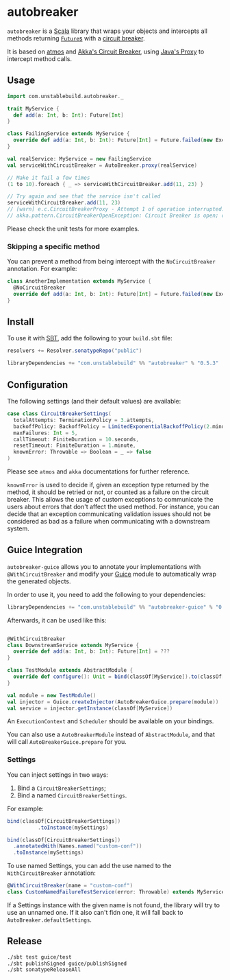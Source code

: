 # autobreaker

`autobreaker` is a [Scala](http://scala-lang.org/) library that wraps your objects and intercepts all methods returning [`Future`s](http://www.scala-lang.org/api/current/#scala.concurrent.Future) with a [circuit breaker](http://martinfowler.com/bliki/CircuitBreaker.html).

It is based on [atmos](https://github.com/zmanio/atmos) and [Akka's Circuit Breaker](http://doc.akka.io/docs/akka/current/common/circuitbreaker.html), using [Java's Proxy](https://docs.oracle.com/javase/8/docs/api/java/lang/reflect/Proxy.html) to intercept method calls.


## Usage

```scala
import com.unstablebuild.autobreaker._

trait MyService {
  def add(a: Int, b: Int): Future[Int]
}

class FailingService extends MyService {
  override def add(a: Int, b: Int): Future[Int] = Future.failed(new Exception("error"))
}

val realService: MyService = new FailingService
val serviceWithCircuitBreaker = AutoBreaker.proxy(realService)

// Make it fail a few times
(1 to 10).foreach { _ => serviceWithCircuitBreaker.add(11, 23) }

// Try again and see that the service isn't called
serviceWithCircuitBreaker.add(11, 23)
// [warn] e.c.CircuitBreakerProxy - Attempt 1 of operation interrupted: akka.pattern.CircuitBreakerOpenException: Circuit Breaker is open; calls are failing fast
// akka.pattern.CircuitBreakerOpenException: Circuit Breaker is open; calls are failing fast

```

Please check the unit tests for more examples.

### Skipping a specific method

You can prevent a method from being intercept with the `NoCircuitBreaker` annotation. For example:

```scala
class AnotherImplementation extends MyService {
  @NoCircuitBreaker
  override def add(a: Int, b: Int): Future[Int] = Future.failed(new Exception("error"))
}

```


## Install

To use it with [SBT](http://www.scala-sbt.org/), add the following to your `build.sbt` file:

```scala
resolvers += Resolver.sonatypeRepo("public")

libraryDependencies += "com.unstablebuild" %% "autobreaker" % "0.5.3"
```


## Configuration

The following settings (and their default values) are available:

```scala
case class CircuitBreakerSettings(
  totalAttempts: TerminationPolicy = 3.attempts,
  backoffPolicy: BackoffPolicy = LimitedExponentialBackoffPolicy(2.minutes, 1.second),
  maxFailures: Int = 5,
  callTimeout: FiniteDuration = 10.seconds,
  resetTimeout: FiniteDuration = 1.minute,
  knownError: Throwable => Boolean = _ => false
)
```

Please see `atmos` and `akka` documentations for further reference.

`knownError` is used to decide if, given an exception type returned by the method, it should be retried or not, or counted as a failure on the circuit breaker. This allows the usage of custom exceptions to communicate the users about errors that don't affect the used method. For instance, you can decide that an exception communicating validation issues should not be considered as bad as a failure when communicating with a downstream system.


## Guice Integration

`autobreaker-guice` allows you to annotate your implementations with `@WithCircuitBreaker` and modify your [Guice](https://github.com/google/guice) module to automatically wrap the generated objects.

In order to use it, you need to add the following to your dependencies:

```scala
libraryDependencies += "com.unstablebuild" %% "autobreaker-guice" % "0.5.3"
```

Afterwards, it can be used like this:

```scala

@WithCircuitBreaker
class DownstreamService extends MyService {
  override def add(a: Int, b: Int): Future[Int] = ???
}

class TestModule extends AbstractModule {
  override def configure(): Unit = bind(classOf[MyService]).to(classOf[DownstreamService])
}

val module = new TestModule()
val injector = Guice.createInjector(AutoBreakerGuice.prepare(module))
val service = injector.getInstance(classOf[MyService])
```

An `ExecutionContext` and `Scheduler` should be available on your bindings.

You can also use a `AutoBreakerModule` instead of `AbstractModule`, and that will call `AutoBreakerGuice.prepare` for you.


### Settings

You can inject settings in two ways:

1. Bind a `CircuitBreakerSettings`;
2. Bind a named `CircuitBreakerSettings`.

For example:

```scala
bind(classOf[CircuitBreakerSettings])
          .toInstance(mySettings)

bind(classOf[CircuitBreakerSettings])
  .annotatedWith(Names.named("custom-conf"))
  .toInstance(mySettings)
```

To use named Settings, you can add the use named to the `WithCircuitBreaker` annotation:

```scala
@WithCircuitBreaker(name = "custom-conf")
class CustomNamedFailureTestService(error: Throwable) extends MyService { ... }
```

If a Settings instance with the given name is not found, the library will try to use an unnamed one. If it also can't fidn one, it will fall back to `AutoBreaker.defaultSettings`.


## Release

```bash
./sbt test guice/test
./sbt publishSigned guice/publishSigned
./sbt sonatypeReleaseAll
```
